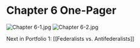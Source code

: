 # Chapter 6 One-Pager
![Chapter 6-1.jpg](Portfolio%20Files/Chapter%206-1.jpg)
![Chapter 6-2.jpg](Portfolio%20Files/Chapter%206-2.jpg)

Next in Portfolio 1: [[Federalists vs. Antifederalists]]